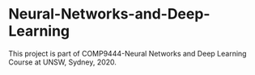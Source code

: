 # Neural-Networks-and-Deep-Learning
This project is part of COMP9444-Neural Networks and Deep Learning Course at UNSW, Sydney, 2020.
